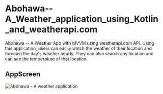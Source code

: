 # Abohawa--A_Weather_application_using_Kotlin_and_weatherapi.com

Abohawa -- A Weather App with MVVM using weatherapi.com API. Using this application, users can easily watch the weather of their location and forecast the day's weather hourly. They can also search any location and can see the temperature of that location.


## AppScreen

![Abohawa - A weather application](https://github.com/sun01822/Abohawa--A_Weather_application_using_Kotlin_and_weatherapi.com/assets/75157104/843c5602-0d39-47d3-b40c-9537e1fdea52)
